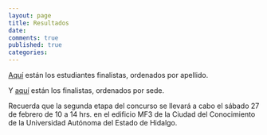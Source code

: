 ```yaml
---
layout: page
title: Resultados
date:  
comments: true
published: true
categories: 
---
```


[Aquí](https://dl.dropboxusercontent.com/u/1328391/Resultados%202016/Finalistas_por_apellido.pdf) están los estudiantes finalistas,
ordenados por apellido.

Y [aquí](https://dl.dropboxusercontent.com/u/1328391/Resultados%202016/Finalistas_por_sede.pdf) están los finalistas, ordenados por sede. 

Recuerda que la segunda etapa del concurso se llevará a cabo el sábado
27 de febrero de 10 a 14 hrs. en el edificio MF3 de la Ciudad del
Conocimiento de la Universidad Autónoma del Estado de Hidalgo.
